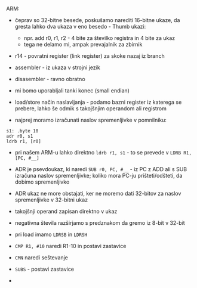 ARM:
- čeprav so 32-bitne besede, poskušamo narediti 16-bitne ukaze, da gresta lahko dva ukaza v eno besedo - Thumb ukazi:
	- npr. add r0, r1, r2 - 4 bite za številko registra in 4 bite za ukaz
	- tega ne delamo mi, ampak prevajalnik za zbirnik

- r14 - povratni register (link register) za skoke nazaj iz branch
- assembler - iz ukaza v strojni jezik
- disasembler - ravno obratno
- mi bomo uporabljali tanki konec (small endian)

- load/store način naslavljanja - podamo bazni register iz katerega se prebere, lahko še odmik s takojšnjim operandom ali registrom
- najprej moramo izračunati naslov spremenljivke v pomnilniku:
```
s1: .byte 10
adr r0, s1
ldrb r1, [r0]
```
- pri našem ARM-u lahko direktno `ldrb r1, s1` - to se prevede v `LDRB R1, [PC, #__]`

- ADR je psevdoukaz, ki naredi `SUB r0, PC, #__` - iz PC z ADD ali s SUB izračuna naslov spremenljivke; koliko mora PC-ju prišteti/odšteti, da dobimo spremenljivko
- ADR ukaz ne more obstajati, ker ne moremo dati 32-bitov za naslov spremenljivke v 32-bitni ukaz

- takojšnji operand zapisan direktno v ukaz

- negativna števila razširjamo s predznakom da gremo iz 8-bit v 32-bit
- pri load imamo `LDRSB` in `LDRSH`

- `CMP R1, #10` naredi R1-10 in postavi zastavice
- `CMN` naredi seštevanje
- `SUBS` - postavi zastavice
- 